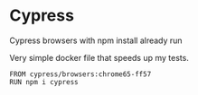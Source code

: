 # Cypress
Cypress browsers with npm install already run

Very simple docker file that speeds up my tests.

```
FROM cypress/browsers:chrome65-ff57
RUN npm i cypress
```
